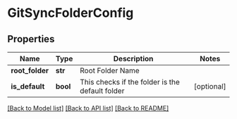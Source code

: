 # GitSyncFolderConfig

## Properties
Name | Type | Description | Notes
------------ | ------------- | ------------- | -------------
**root_folder** | **str** | Root Folder Name | 
**is_default** | **bool** | This checks if the folder is the default folder | [optional] 

[[Back to Model list]](../README.md#documentation-for-models) [[Back to API list]](../README.md#documentation-for-api-endpoints) [[Back to README]](../README.md)

